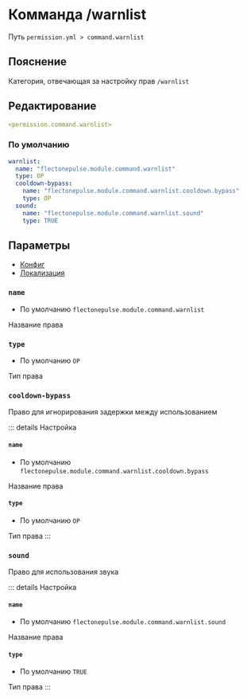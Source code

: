 # Комманда /warnlist
Путь `permission.yml > command.warnlist`

## Пояснение
Категория, отвечающая за настройку прав `/warnlist`

## Редактирование
```yaml
<permission.command.warnlist>
```

### По умолчанию
```yaml
warnlist:
  name: "flectonepulse.module.command.warnlist"
  type: OP
  cooldown-bypass:
    name: "flectonepulse.module.command.warnlist.cooldown.bypass"
    type: OP
  sound:
    name: "flectonepulse.module.command.warnlist.sound"
    type: TRUE
```

## Параметры

- [Конфиг](/ru/command/warnlist/)
- [Локализация](/ru/localizations/ru_ru/command/warnlist/)

### `name`
- По умолчанию `flectonepulse.module.command.warnlist`

Название права

### `type`
- По умолчанию `OP`

Тип права

### `cooldown-bypass`

Право для игнорирования задержки между использованием

::: details Настройка
#### `name`
- По умолчанию `flectonepulse.module.command.warnlist.cooldown.bypass`

Название права

#### `type`
- По умолчанию `OP`

Тип права
:::

### `sound`

Право для использования звука

::: details Настройка
#### `name`
- По умолчанию `flectonepulse.module.command.warnlist.sound`

Название права

#### `type`
- По умолчанию `TRUE`

Тип права
:::

<!--@include: @/ru/parts/permission.md-->

